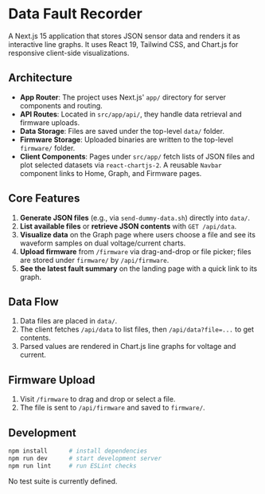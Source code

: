 # Data Fault Recorder

A Next.js 15 application that stores JSON sensor data and renders it as interactive line graphs. It uses React 19, Tailwind CSS, and Chart.js for responsive client-side visualizations.

## Architecture
- **App Router**: The project uses Next.js' `app/` directory for server components and routing.
- **API Routes**: Located in `src/app/api/`, they handle data retrieval and firmware uploads.
- **Data Storage**: Files are saved under the top-level `data/` folder.
- **Firmware Storage**: Uploaded binaries are written to the top-level `firmware/` folder.
- **Client Components**: Pages under `src/app/` fetch lists of JSON files and plot selected datasets via `react-chartjs-2`. A reusable `Navbar` component links to Home, Graph, and Firmware pages.

## Core Features
1. **Generate JSON files** (e.g., via `send-dummy-data.sh`) directly into `data/`.
2. **List available files** or **retrieve JSON contents** with `GET /api/data`.
3. **Visualize data** on the Graph page where users choose a file and see its waveform samples on dual voltage/current charts.
4. **Upload firmware** from `/firmware` via drag-and-drop or file picker; files are stored under `firmware/` by `/api/firmware`.
5. **See the latest fault summary** on the landing page with a quick link to its graph.

## Data Flow
1. Data files are placed in `data/`.
2. The client fetches `/api/data` to list files, then `/api/data?file=...` to get contents.
3. Parsed values are rendered in Chart.js line graphs for voltage and current.

## Firmware Upload
1. Visit `/firmware` to drag and drop or select a file.
2. The file is sent to `/api/firmware` and saved to `firmware/`.

## Development
```bash
npm install      # install dependencies
npm run dev      # start development server
npm run lint     # run ESLint checks
```
No test suite is currently defined.

